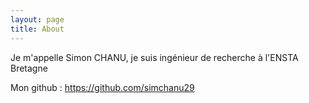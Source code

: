 ```yaml
---
layout: page
title: About
---
```


Je m'appelle Simon CHANU, je suis ingénieur de recherche à l'ENSTA Bretagne

Mon github : 
https://github.com/simchanu29
